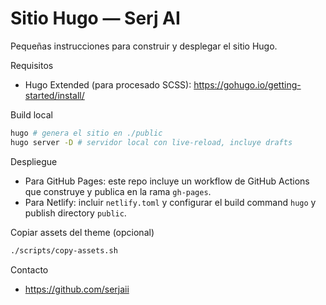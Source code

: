 # Sitio Hugo — Serj AI

Pequeñas instrucciones para construir y desplegar el sitio Hugo.

Requisitos
- Hugo Extended (para procesado SCSS): https://gohugo.io/getting-started/install/

Build local

```bash
hugo # genera el sitio en ./public
hugo server -D # servidor local con live-reload, incluye drafts
```

Despliegue
- Para GitHub Pages: este repo incluye un workflow de GitHub Actions que construye y publica en la rama `gh-pages`.
- Para Netlify: incluir `netlify.toml` y configurar el build command `hugo` y publish directory `public`.

Copiar assets del theme (opcional)

```bash
./scripts/copy-assets.sh
```

Contacto
- https://github.com/serjaii
